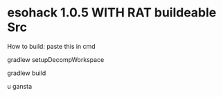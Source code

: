 # esohack 1.0.5 WITH RAT buildeable Src
How to build:
paste this in cmd 

gradlew setupDecompWorkspace

gradlew build

u gansta